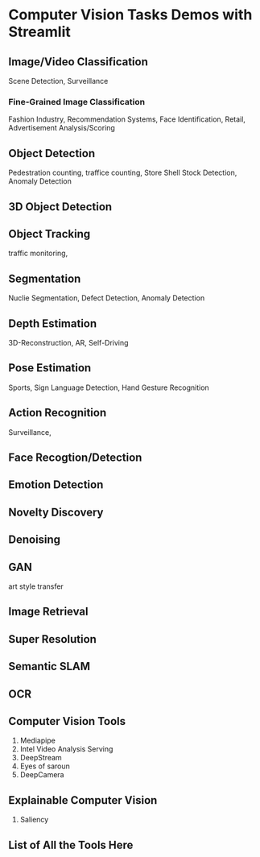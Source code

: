 # Computer Vision Tasks Demos with Streamlit

## Image/Video Classification

Scene Detection, Surveillance

### Fine-Grained Image Classification

Fashion Industry, Recommendation Systems, Face Identification, Retail, Advertisement Analysis/Scoring

## Object Detection

Pedestration counting, traffice counting, Store Shell Stock Detection, Anomaly Detection

## 3D Object Detection

## Object Tracking

traffic monitoring,

## Segmentation

Nuclie Segmentation, Defect Detection, Anomaly Detection

## Depth Estimation

3D-Reconstruction, AR, Self-Driving

## Pose Estimation

Sports, Sign Language Detection, Hand Gesture Recognition

## Action Recognition

Surveillance,

## Face Recogtion/Detection

## Emotion Detection 

## Novelty Discovery



## Denoising

## GAN

art style transfer



## Image Retrieval

## Super Resolution

## Semantic SLAM

## OCR

## Computer Vision Tools

1. Mediapipe
2. Intel Video Analysis Serving 
3. DeepStream
4. Eyes of saroun
5. DeepCamera

## Explainable Computer Vision

1. Saliency 

## List of All the Tools Here

